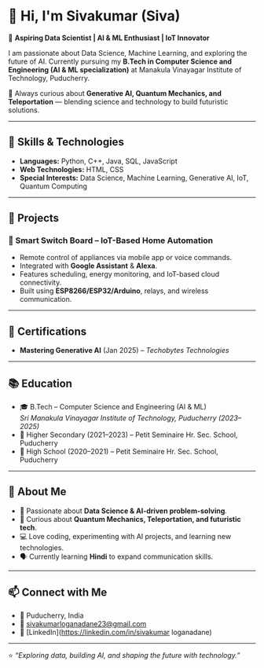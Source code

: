 # 👋 Hi, I'm Sivakumar (Siva)

🎯 **Aspiring Data Scientist | AI & ML Enthusiast | IoT Innovator**

I am passionate about Data Science, Machine Learning, and exploring the future of AI. Currently pursuing my **B.Tech in Computer Science and Engineering (AI & ML specialization)** at Manakula Vinayagar Institute of Technology, Puducherry.  

🌱 Always curious about **Generative AI, Quantum Mechanics, and Teleportation** — blending science and technology to build futuristic solutions.  

---

## 🔧 Skills & Technologies

- **Languages:** Python, C++, Java, SQL, JavaScript  
- **Web Technologies:** HTML, CSS  
- **Special Interests:** Data Science, Machine Learning, Generative AI, IoT, Quantum Computing  

---

## 📂 Projects

### 🔌 Smart Switch Board – IoT-Based Home Automation
- Remote control of appliances via mobile app or voice commands.  
- Integrated with **Google Assistant** & **Alexa**.  
- Features scheduling, energy monitoring, and IoT-based cloud connectivity.  
- Built using **ESP8266/ESP32/Arduino**, relays, and wireless communication.  

---

## 📜 Certifications
- **Mastering Generative AI** (Jan 2025) – *Techobytes Technologies*  

---

## 📚 Education
- 🎓 B.Tech – Computer Science and Engineering (AI & ML)  
  *Sri Manakula Vinayagar Institute of Technology, Puducherry (2023–2025)*  
- 🏫 Higher Secondary (2021–2023) – Petit Seminaire Hr. Sec. School, Puducherry  
- 🏫 High School (2020–2021) – Petit Seminaire Hr. Sec. School, Puducherry  

---

## 🌟 About Me
- 🚀 Passionate about **Data Science & AI-driven problem-solving**.  
- 🔬 Curious about **Quantum Mechanics, Teleportation, and futuristic tech**.  
- 💻 Love coding, experimenting with AI projects, and learning new technologies.  
- 🗣️ Currently learning **Hindi** to expand communication skills.  

---

## 📫 Connect with Me
- 📍 Puducherry, India  
- 📧 [sivakumarloganadane23@gmail.com](mailto:sivakumarloganadane23@gmail.com)  
- 🔗 [LinkedIn](https://linkedin.com/in/sivakumar loganadane)  

---

⭐️ *“Exploring data, building AI, and shaping the future with technology.”*  
